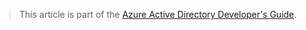 > This article is part of the [Azure Active Directory Developer's Guide](../articles/active-directory/active-directory-developers-guide.md).
> 
> 
